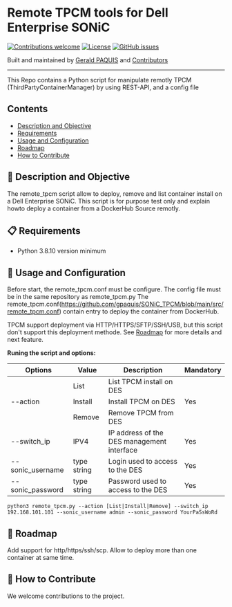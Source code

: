 # Remote TPCM tools for Dell Enterprise SONiC

[![Contributions welcome](https://img.shields.io/badge/contributions-welcome-orange.svg)](#-how-to-contribute)
[![License](https://img.shields.io/badge/license-GPL-blue.svg)](https://github.com/gpaquis/SONiC_TPCM/blob/main/License.md)
[![GitHub issues](https://img.shields.io/github/issues/gpaquis/SONIC_TPCM)](https://github.com/gpaquis/SONiC_TPCM/issues)

Built and maintained by [Gerald PAQUIS](https://github.com/gpaquis) and [Contributors](https://github.com/gpaquis/SONiC_TPCM/graphs/contributors)

--------------------
This Repo contains a Python script for manipulate remotly TPCM (ThirdPartyContainerManager) by using REST-API, and a config file

## Contents

- [Description and Objective](#-description-and-objective)
- [Requirements](#-requirements)
- [Usage and Configuration](#Usage-and-Configuration)
- [Roadmap](#Roadmap)
- [How to Contribute](#-how-to-contribute)

## 🚀 Description and Objective

The remote_tpcm script allow to deploy, remove and list container install on a Dell Enterprise SONiC.
This script is for purpose test only and explain howto deploy a container from a DockerHub Source remotly.

## 📋 Requirements
- Python 3.8.10 version minimum 

## 🏁 Usage and Configuration
Before start, the remote_tpcm.conf must be configure. The config file must be in the same repository as remote_tpcm.py
The remote_tpcm.conf(https://github.com/gpaquis/SONiC_TPCM/blob/main/src/remote_tpcm.conf) contain entry to deploy the container from DockerHub.

TPCM support deployment via HTTP/HTTPS/SFTP/SSH/USB, but this script don't support this deployment methode. See [Roadmap](#Roadmap) for more details and next feature.

**Runing the script and options:**

| Options         | Value       | Description                                 | Mandatory |
|-----------------|-------------|---------------------------------------------|-----------|
|                 | List        | List TPCM install on DES                    |           |
|--action         | Install     | Install TPCM on DES                         |   Yes     |
|                 | Remove      | Remove TPCM from DES                        |           |
|--switch_ip      | IPV4        | IP address of the DES management interface  |   Yes     |
|--sonic_username | type string | Login used to access to the DES             |   Yes     |
|--sonic_password | type string | Password used to access to the DES          |   Yes     |


  `python3 remote_tpcm.py --action [List|Install|Remove] --switch_ip 192.168.101.101 --sonic_username admin --sonic_password YourPaSsWoRd`

## 📅 Roadmap
Add support for http/https/ssh/scp.
Allow to deploy more than one container at same time.


## 👏 How to Contribute
We welcome contributions to the project.
